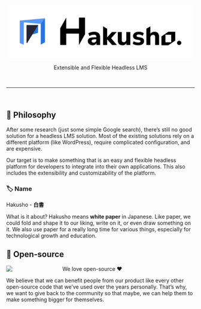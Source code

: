 <div align="center">
  <!-- <h1>Hakusho</h1> -->
  <picture>
    <source media="(prefers-color-scheme: dark)" srcset="./images/hakusho-banner-dark.png">
    <img width="600px" alt="" src="./images/hakusho-banner-light.png">
  </picture>
  <p>Extensible and Flexible Headless LMS</p>
</div>

<br>
<hr>
<br>

## 🌅 Philosophy

After some research (just some simple Google search), there’s still no good solution for a headless LMS solution. Most of the existing solutions rely on a different platform (like WordPress), require complicated configuration, and are expensive.

Our target is to make something that is an easy and flexible headless platform for developers to integrate into their own applications. This also includes the extensibility and customizability of the platform.

### 🏷️ Name

Hakusho - **白書**

What is it about? Hakusho means **white paper** in Japanese. Like paper, we could fold and shape it to our liking, write on it, or even draw something on it. We also use paper for a really long time for various things, especially for technological growth and education.

## 📖 Open-source

<div>
  <img src="https://cdn.freebiesupply.com/logos/large/2x/open-source-logo-png-transparent.png" align="left" width="150px">

  <p>We love open-source ❤️</p>

  <p>
    We believe that we can benefit people from our product like every other open-source code that we’ve used over the years personally. That’s why, we want to give back to the community so that maybe, we can help them to make something bigger for themselves.
  </p>
</div>